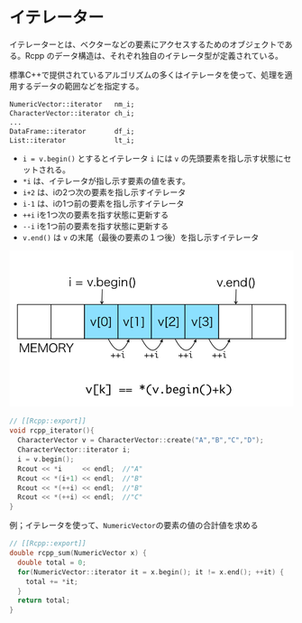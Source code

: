 # イテレーター

イテレーターとは、ベクターなどの要素にアクセスするためのオブジェクトである。Rcpp のデータ構造は、それぞれ独自のイテレータ型が定義されている。

標準C++で提供されているアルゴリズムの多くはイテレータを使って、処理を適用するデータの範囲などを指定する。

```
NumericVector::iterator   nm_i;
CharacterVector::iterator ch_i;
...
DataFrame::iterator       df_i;
List::iterator            lt_i;
```

* `i = v.begin()` とするとイテレータ `i` には `v` の先頭要素を指し示す状態にセットされる。
* `*i` は、イテレータが指し示す要素の値を表す。
* `i+2` は、iの2つ次の要素を指し示すイテレータ
* `i-1` は、iの1つ前の要素を指し示すイテレータ
* `++i` iを1つ次の要素を指す状態に更新する
* `--i` iを1つ前の要素を指す状態に更新する
* `v.end()` は `v` の末尾（最後の要素の１つ後）を指し示すイテレータ

![](iterator.png)

```cpp
// [[Rcpp::export]]
void rcpp_iterator(){
  CharacterVector v = CharacterVector::create("A","B","C","D");
  CharacterVector::iterator i;
  i = v.begin();
  Rcout << *i     << endl;  //"A"
  Rcout << *(i+1) << endl;  //"B"
  Rcout << *(++i) << endl;  //"B"
  Rcout << *(++i) << endl;  //"C"
}
```

例；イテレータを使って、`NumericVector`の要素の値の合計値を求める

```cpp
// [[Rcpp::export]]
double rcpp_sum(NumericVector x) {
  double total = 0;
  for(NumericVector::iterator it = x.begin(); it != x.end(); ++it) {
    total += *it;
  }
  return total;
}
```



